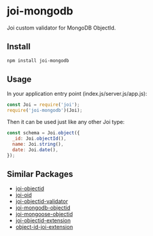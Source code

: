 # joi-mongodb

Joi custom validator for MongoDB ObjectId.

## Install

```bash
npm install joi-mongodb
```

## Usage

In your application entry point (index.js/server.js/app.js):

```js
const Joi = require('joi');
require('joi-mongodb')(Joi);
```

Then it can be used just like any other Joi type:

```js
const schema = Joi.object({
  _id: Joi.objectId(),
  name: Joi.string(),
  date: Joi.date(),
});
```

## Similar Packages

- [joi-objectid](https://www.npmjs.com/package/joi-objectid)
- [joi-oid](https://www.npmjs.com/package/joi-oid)
- [joi-objectid-validator](https://www.npmjs.com/package/joi-objectid-validator)
- [joi-mongodb-objectid](https://www.npmjs.com/package/joi-mongodb-objectid)
- [joi-mongoose-objectid](https://www.npmjs.com/package/joi-mongoose-objectid)
- [joi-objectid-extension](https://www.npmjs.com/package/joi-objectid-extension)
- [object-id-joi-extension](https://www.npmjs.com/package/object-id-joi-extension)
